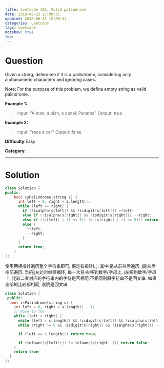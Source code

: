 ```yaml
---
title: Leetcode 125. Valid palindrome
date: 2018-06-23 15:09:31
updated: 2018-06-23 15:09:31
categories: Leetcode
tags: Leetcode
notshow: true
top:
---
```


# Question

Given a string, determine if it is a palindrome, considering only alphanumeric characters and ignoring cases.

Note: For the purpose of this problem, we define empty string as valid palindrome.

**Example 1:**
> Input: "A man, a plan, a canal: Panama"
> Output: true

**Example 2:**
> Input: "race a car"
> Output: false

**Difficulty**:Easy

**Category**:

<!--more-->

******

# Solution

```cpp
class Solution {
public:
    bool isPalindrome(string s) {
      int left = 0, right = s.length();
      while (left <= right) {
        if (!isalpha(s[left]) && !isdigit(s[left])) ++left;
        else if (!isalpha(s[right]) && !isdigit(s[right])) --right;
        else if ((s[left] | (1 << 5)) != (s[right] | (1 << 5))) return false;
        else {
          ++left;
          --right;
        }
      }
      return true;
    }
};
```

使用两根指针遍历整个字符串即可, 假定有指针i, j, 其中i是从前往后遍历, j是从后往前遍历. 当i在j左边时继续循环, 每一次将i右移到数字/字母上, j左移到数字/字母上, 比较二者对应的字符串内的字符是否相同,不相同则原字符串不是回文串. 如果全部的比较都相同, 说明是回文串.

```cpp
class Solution {
 public:
  bool isPalindrome(string s) {
    int left = 0, right = s.length() - 1;
    // Move to the
    while (left < right) {
      while (left < s.length() && !isdigit(s[left]) && !isalpha(s[left])) ++left;
      while (right >= 0 && !isdigit(s[right]) && !isalpha(s[right])) --right;

      if (left == s.length()) return true;

      if (tolower(s[left++]) != tolower(s[right--])) return false;
    }
    return true;
  }
};
```